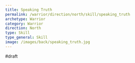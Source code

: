 ```yaml
---
title: Speaking Truth
permalink: /warrior/direction/north/skill/speaking_truth
archetype: Warrior
category: Warrior
direction: North
type: Skill
type_general: Skill
image: /images/back/speaking_truth.jpg
---
```

#draft   

